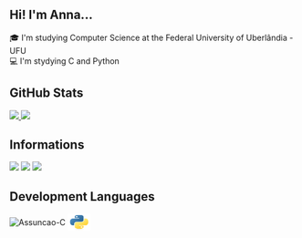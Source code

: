 ## Hi! I'm Anna...
🎓 I'm studying Computer Science at the Federal University of Uberlândia - UFU    
💻 I'm stydying C and Python

## GitHub Stats
<a href="https://github.com/annaa-ps/github-readme-stats">
  <img height=180 src="https://github-readme-stats.vercel.app/api?username=annaa-ps&theme=midnight-purple&show_icons=true" />
</a>
<a href="https://github.com/annaa-ps/convoychat">
  <img height=180 src="https://github-readme-stats.vercel.app/api/top-langs?username=annaa-ps&layout=compact&langs_count=16&theme=midnight-purple" />
</a>

## Informations
<div>
  <a href="(https://instagram.com/_annaa.ps?igshid=OGQ5ZDc2ODk2ZA==)" target="_blank"><img src="https://img.shields.io/badge/-Instagram-%23E4405F?style=for-the-badge&logo=instagram&logoColor=white" target="_blank"></a>
  <a href = "mailto:annakarolynaptu@gmail.com"><img src="https://img.shields.io/badge/-Gmail-%23333?style=for-the-badge&logo=gmail&logoColor=red" target="_blank"></a>
 <a href="https://discord.gg/wagxzStdcR" target="_blank"><img src="https://img.shields.io/badge/Discord-7289DA?style=for-the-badge&logo=discord&logoColor=white" target="_blank"></a> 
</div>

## Development Languages
<div>
  <img align="center" alt="Assuncao-C" height="40" width="40" src="https://cdn.jsdelivr.net/gh/devicons/devicon/icons/c/c-original.svg">
   <img align="center" alt="Rafa-Python" height="30" width="40" src="https://raw.githubusercontent.com/devicons/devicon/master/icons/python/python-original.svg">
</div>
